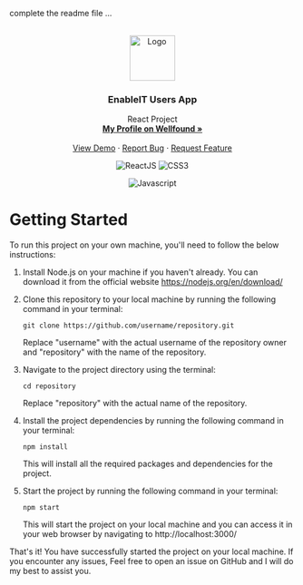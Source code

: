 complete the readme file ...

<div id="top"></div>

<!-- PROJECT LOGO -->
<br />
<div align="center">
  <a href="https://twitter.com/Yazdun">
    <img src="./public/favicon.ico" alt="Logo" width="80" height="80">
  </a>

<h3 align="center">EnableIT Users App</h3>

  <p align="center">
    React Project
    <br />
    <a href="https://wellfound.com/u/yazdun-fadali"><strong>My Profile on Wellfound »</strong></a>
    <br />
    <br />
    <a href="https://react-enableit-task.vercel.app/">View Demo</a>
    ·
    <a href="https://github.com/Yazdun/react-enableit-task/issues">Report Bug</a>
    ·
    <a href="https://github.com/Yazdun/react-enableit-task/issues">Request Feature</a>
  </p>

![ReactJS](https://img.shields.io/badge/-ReactJS-61DAFB?style=flat&logo=React&logoColor=white)
![CSS3](https://img.shields.io/badge/-CSS3-1572B6?style=flat&logo=CSS3&logoColor=white)

![Javascript](https://img.shields.io/badge/-Javascript-F7DF1E?style=flat&logo=Javascript&logoColor=black)

</div>

# Getting Started

To run this project on your own machine, you'll need to follow the below
instructions:

1. Install Node.js on your machine if you haven't already. You can download it
   from the official website https://nodejs.org/en/download/

2. Clone this repository to your local machine by running the following command
   in your terminal:

   `git clone https://github.com/username/repository.git`

   Replace "username" with the actual username of the repository owner and
   "repository" with the name of the repository.

3. Navigate to the project directory using the terminal:

   `cd repository`

   Replace "repository" with the actual name of the repository.

4. Install the project dependencies by running the following command in your
   terminal:

   `npm install`

   This will install all the required packages and dependencies for the project.

5. Start the project by running the following command in your terminal:

   `npm start`

   This will start the project on your local machine and you can access it in
   your web browser by navigating to http://localhost:3000/

That's it! You have successfully started the project on your local machine. If
you encounter any issues, Feel free to open an issue on GitHub and I will do my
best to assist you.
